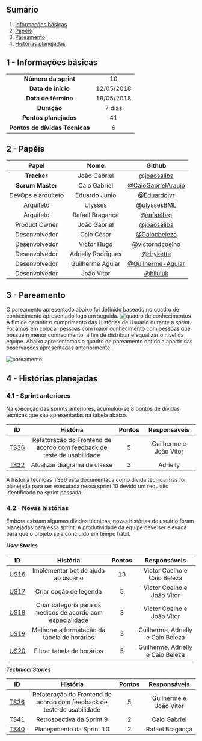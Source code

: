 ## Sumário

1. [Informações básicas](#1---informações-básicas)
1. [Papéis](#2---papéis)
1. [Pareamento](#3---pareamento)
1. [Histórias planejadas](#4---histórias-planejadas)


## 1 - Informações básicas

| | |
|:--:|:--:|
|**Número da sprint**|10|
|**Data de início**|12/05/2018|
|**Data de término**|19/05/2018|
|**Duração**|7 dias|
|**Pontos planejados**|41|
|**Pontos de dívidas Técnicas**|6|

## 2 - Papéis

|Papel|Nome|Github|
|:---:|:--:|:--:|
|**Tracker**|João Gabriel|[@joaosaliba]()|
|**Scrum Master**|Caio Gabriel| [@CaioGabrielAraujo]()|
|DevOps e arquiteto|Eduardo Junio|[@Eduardojvr](https://github.com/Eduardojvr)|
|Arquiteto|Ulysses|[@ulyssesBML]()|
|Arquiteto|Rafael Bragança|[@rafaelbrg](https://github.com/rafaelbrg)|
|Product Owner|João Gabriel|[@joaosaliba]()|
|Desenvolvedor|Caio César|[@Caiocbeleza]()|
|Desenvolvedor|Victor Hugo|[@victorhdcoelho]()|
|Desenvolvedor|Adrielly Rodrigues|[@drykette]()|
|Desenvolvedor|Guilherme Aguiar|[@Guilherme-Aguiar]()|
|Desenvolvedor|João Vitor|[@hiluluk]()|

## 3 - Pareamento

O pareamento apresentado abaixo foi definido baseado no quadro de conhecimento apresentado logo em seguida.
![quadro de conhecimentos](https://github.com/fga-gpp-mds/2018.1_Gerencia_mais/blob/master/docs/documentos/imagens/Sprint10/quadro_conhecimento.png)
A fim de garantir o cumprimento das Histórias de Usuário durante a *sprint*. Focamos em colocar pessoas com maior conhecimento com pessoas que possuem menor conhecimento, a fim de distribuir e equalizar o nível da equipe. Abaixo apresentamos o quadro de pareamento obtido a apartir das observações apresentadas anteriormente.

![pareamento](https://github.com/fga-gpp-mds/2018.1_Gerencia_mais/blob/master/docs/documentos/imagens/Sprint_10/pareamentos10.png)


## 4 - Histórias planejadas

### 4.1 - Sprint anteriores

Na execução das sprints anteriores, acumulou-se 8 pontos de dívidas técnicas que são apresentadas na tabela abaixo.

|ID|História|Pontos|Responsáveis|
|:-:|:-----:|:----:|:----------:|
|[TS36](https://github.com/fga-gpp-mds/2018.1_Gerencia_mais/issues/155)|Refatoração do Frontend de acordo com feedback de teste de usabilidade|5|Guilherme e João Vitor|
|[TS32](https://github.com/fga-gpp-mds/2018.1_Gerencia_mais/issues/152)|Atualizar diagrama de classe|3|Adrielly|

A história técnicas TS36 está documentada como dívida técnica mas foi planejada para ser executada nessa sprint 10 devido um requisito identificado na sprint passada.

### 4.2 - Novas histórias

Embora existam algumas dividas técnicas, novas histórias de usuário foram planejadas para essa sprint. A produtividade da equipe deve ser elevada para que o projeto seja concluído em tempo hábil.

  ***User Stories***

|ID|História|Pontos|Responsáveis|
|:-:|:-----:|:----:|:----------:|
|[US16](https://github.com/fga-gpp-mds/2018.1_Gerencia_mais/issues/166)|Implementar bot de ajuda ao usuário|13|Victor Coelho e Caio Beleza|
|[US17](https://github.com/fga-gpp-mds/2018.1_Gerencia_mais/issues/179)|Criar opção de legenda|5|Victor Coelho e João Vitor|
|[US18](https://github.com/fga-gpp-mds/2018.1_Gerencia_mais/issues/180)|Criar categoria para os medicos de acordo com especialidade|3|Victor Coelho e João Vitor|
|[US19](https://github.com/fga-gpp-mds/2018.1_Gerencia_mais/issues/181)|Melhorar a formatação da tabela de horários|3|Guilherme, Adrielly e Caio Beleza|
|[US20](https://github.com/fga-gpp-mds/2018.1_Gerencia_mais/issues/182)|Filtrar tabela de horários|5|Guilherme, Adrielly e Caio Beleza|

  ***Technical Stories***


|ID|História|Pontos|Responsáveis|
|:-:|:-----:|:----:|:----------:|
|[TS36](https://github.com/fga-gpp-mds/2018.1_Gerencia_mais/issues/155)|Refatoração do Frontend de acordo com feedback de teste de usabilidade|5|Guilherme e João Vitor|
|[TS41](https://github.com/fga-gpp-mds/2018.1_Gerencia_mais/issues/184)|Retrospectiva da Sprint 9|2|Caio Gabriel|
|[TS40](https://github.com/fga-gpp-mds/2018.1_Gerencia_mais/issues/178)|Planejamento da Sprint 10|2|Rafael Bragança|
